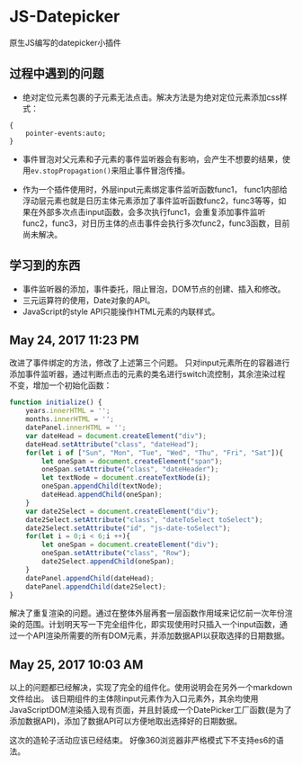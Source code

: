 # JS-Datepicker
原生JS编写的datepicker小插件

## 过程中遇到的问题
- 绝对定位元素包裹的子元素无法点击。解决方法是为绝对定位元素添加css样式：
```csss
{
	pointer-events:auto;
}
```


- 事件冒泡对父元素和子元素的事件监听器会有影响，会产生不想要的结果，使用``ev.stopPropagation()``来阻止事件冒泡传播。

- 作为一个插件使用时，外层input元素绑定事件监听函数func1， func1内部给浮动层元素也就是日历主体元素添加了事件监听函数func2，func3等等，如果在外部多次点击input函数，会多次执行func1，会重复添加事件监听func2，func3，对日历主体的点击事件会执行多次func2，func3函数，目前尚未解决。

## 学习到的东西
- 事件监听器的添加，事件委托，阻止冒泡，DOM节点的创建、插入和修改。
- 三元运算符的使用，Date对象的API。
- JavaScript的style API只能操作HTML元素的内联样式。

## May 24, 2017 11:23 PM
改进了事件绑定的方法，修改了上述第三个问题。
只对input元素所在的容器进行添加事件监听器，通过判断点击的元素的类名进行switch流控制，其余渲染过程不变，增加一个初始化函数：
```javascript
function initialize() {
	years.innerHTML = '';
	months.innerHTML = '';
	datePanel.innerHTML = '';
	var dateHead = document.createElement("div");
	dateHead.setAttribute("class", "dateHead");
	for(let i of ["Sun", "Mon", "Tue", "Wed", "Thu", "Fri", "Sat"]){
		let oneSpan = document.createElement("span");
		oneSpan.setAttribute("class", "dateHeader");
		let textNode = document.createTextNode(i);
		oneSpan.appendChild(textNode);
		dateHead.appendChild(oneSpan);
	}
	var date2Select = document.createElement("div");
	date2Select.setAttribute("class", "dateToSelect toSelect");
	date2Select.setAttribute("id", "js-date-toSelect");
	for(let i = 0;i < 6;i ++){
		let oneSpan = document.createElement("div");
		oneSpan.setAttribute("class", "Row");
		date2Select.appendChild(oneSpan);
	}
	datePanel.appendChild(dateHead);
	datePanel.appendChild(date2Select);
}
```
解决了重复渲染的问题。通过在整体外层再套一层函数作用域来记忆前一次年份渲染的范围。计划明天写一下完全组件化，即实现使用时只插入一个input函数，通过一个API渲染所需要的所有DOM元素，并添加数据API以获取选择的日期数据。

## May 25, 2017 10:03 AM
以上的问题都已经解决，实现了完全的组件化。使用说明会在另外一个markdown文件给出。
该日期组件的主体除input元素作为入口元素外，其余均使用JavaScriptDOM渲染插入现有页面，并且封装成一个DatePicker工厂函数(是为了添加数据API)，添加了数据API可以方便地取出选择好的日期数据。

这次的造轮子活动应该已经结束。
好像360浏览器非严格模式下不支持es6的语法。
